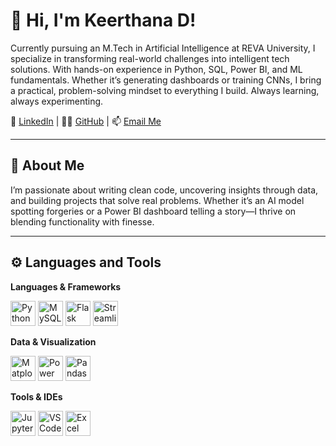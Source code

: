 # 👋 Hi, I'm Keerthana D!

Currently pursuing an M.Tech in Artificial Intelligence at REVA University, I specialize in transforming real-world challenges into intelligent tech solutions. With hands-on experience in Python, SQL, Power BI, and ML fundamentals. Whether it’s generating dashboards or training CNNs, I bring a practical, problem-solving mindset to everything I build. Always learning, always experimenting.

💼 [LinkedIn](https://www.linkedin.com/in/keerthana-d-48636a265/) | 🧑‍💻 [GitHub](https://github.com/KeerthanaD4) | 📫 [Email Me](mailto:kekee8792@gmail.com)

---

## 🧠 About Me

I’m passionate about writing clean code, uncovering insights through data, and building projects that solve real problems. Whether it’s an AI model spotting forgeries or a Power BI dashboard telling a story—I thrive on blending functionality with finesse.

---

## ⚙️ Languages and Tools

**Languages & Frameworks**  
<p align="left">
  <img src="https://img.icons8.com/color/48/000000/python.png" alt="Python" height="40"/>
  <img src="https://img.icons8.com/color/48/000000/mysql-logo.png" alt="MySQL" height="40"/>
  <img src="https://cdn.freebiesupply.com/logos/large/2x/flask-logo-png-transparent.png" alt="Flask" height="40"/>
  <img src="https://img.icons8.com/color/48/000000/streamlit.png" alt="Streamlit" height="40"/>
</p>

**Data & Visualization**  
<p align="left">
  <img src="https://upload.wikimedia.org/wikipedia/commons/8/84/Matplotlib_icon.svg" alt="Matplotlib" height="40"/>
  <img src="https://img.icons8.com/color/48/000000/power-bi.png" alt="Power BI" height="40"/>
  <img src="https://upload.wikimedia.org/wikipedia/commons/e/ed/Pandas_logo.svg" alt="Pandas" height="40"/>
</p>

**Tools & IDEs**  
<p align="left">
  <img src="https://upload.wikimedia.org/wikipedia/commons/3/38/Jupyter_logo.svg" alt="Jupyter" height="40"/>
  <img src="https://cdn.worldvectorlogo.com/logos/visual-studio-code-1.svg" alt="VS Code" height="40"/>
  <img src="https://static.vecteezy.com/system/resources/previews/022/101/030/original/microsoft-excel-logo-transparent-free-png.png" alt="Excel" height="40"/>
</p>
